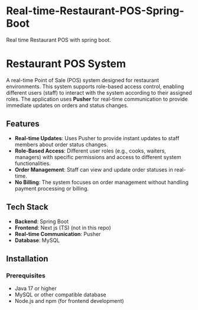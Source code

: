 # Real-time-Restaurant-POS-Spring-Boot
Real time Restaurant POS with spring boot.

# Restaurant POS System

A real-time Point of Sale (POS) system designed for restaurant environments. This system supports role-based access control, enabling different users (staff) to interact with the system according to their assigned roles. The application uses **Pusher** for real-time communication to provide immediate updates on orders and status changes.

## Features

- **Real-time Updates**: Uses Pusher to provide instant updates to staff members about order status changes.
- **Role-Based Access**: Different user roles (e.g., cooks, waiters, managers) with specific permissions and access to different system functionalities.
- **Order Management**: Staff can view and update order statuses in real-time.
- **No Billing**: The system focuses on order management without handling payment processing or billing.

## Tech Stack

- **Backend**: Spring Boot
- **Frontend**: Next js (TS) (not in this repo)
- **Real-time Communication**: Pusher
- **Database**: MySQL

## Installation

### Prerequisites

- Java 17 or higher
- MySQL or other compatible database
- Node.js and npm (for frontend development)
